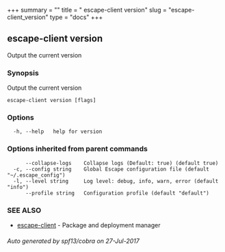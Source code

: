 +++
summary = ""
title = " escape-client version"
slug = "escape-client_version"
type = "docs"
+++
## escape-client version

Output the current version

### Synopsis


Output the current version

```
escape-client version [flags]
```

### Options

```
  -h, --help   help for version
```

### Options inherited from parent commands

```
      --collapse-logs    Collapse logs (Default: true) (default true)
  -c, --config string    Global Escape configuration file (default "~/.escape_config")
  -l, --level string     Log level: debug, info, warn, error (default "info")
      --profile string   Configuration profile (default "default")
```

### SEE ALSO
* [escape-client](../escape-client/)	 - Package and deployment manager

###### Auto generated by spf13/cobra on 27-Jul-2017
